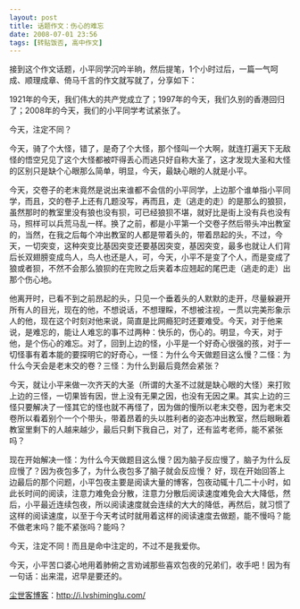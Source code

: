 ```yaml
---
layout: post
title: 话题作文：伤心的难忘
date: 2008-07-01 23:56
tags: [转贴饭否, 高中作文]
---
```

接到这个作文话题，小平同学沉吟半晌，然后提笔，1个小时过后，一篇一气呵成、顺理成章、倚马千言的作文就写就了，分享如下：

1921年的今天，我们伟大的共产党成立了；1997年的今天，我们久别的香港回归了；2008年的今天，我们的小平同学考试紧张了。

今天，注定不同？

今天，骑了个大怪，错了，是奇了个大怪，那个怪叫一个大啊，就连打遍天下无敌怪的悟空兄见了这个大怪都被吓得丢心而逃只好自称大圣了，这才发现大圣和大怪的区别只是缺个心眼那么简单，明显，今天，最缺心眼的人就是小平。

今天，交卷子的老末竟然是说出来谁都不会信的小平同学，上边那个谁单指小平同学，而且，交的卷子上还有几题没写，再而且，走（逃走的走）的是那么的狼狈，虽然那时的教室里没有狼也没有狈，可已经狼狈不堪，就好比是街上没有兵也没有马，照样可以兵荒马乱一样。换了之前，都是小平第一个交卷子然后带头冲出教室的，当然，在我之后每个冲出教室的人都是带着头的，带着昂起的头，不过，今天，一切突变，这种突变比基因突变还要基因突变，基因突变，最多也就让人们背后长双翅膀变成鸟人，鸟人也还是人，可，今天，小平不是变了个人，而是变成了狼或者狈，不然不会那么狼狈的在完败之后夹着本应翘起的尾巴走（逃走的走）出那个伤心地。

他离开时，已看不到之前昂起的头，只见一个垂着头的人默默的走开，尽量躲避开所有人的目光，现在的他，不想说话，不想理睬，不想被注视，一贯以完美形象示人的他，现在这个时刻对他来说，简直是比网瘾犯时还要难受。今天，对于他来说，是难忘的，能让人难忘的事不过两种：快乐的，伤心的。明显，今天，对于他，是个伤心的难忘。对了，回到上边的怪，小平是一个好奇心很强的孩，对于一切怪事有着本能的要探明它的好奇心，一怪：为什么今天做题目这么慢？二怪：为什么今天会是老末交的卷？三怪：为什么到最后竟然会紧张？

今天，就让小平来做一次齐天的大圣（所谓的大圣不过就是缺心眼的大怪）来打败上边的三怪，一切果皆有因，世上没有无果之因，也没有无因之果。其实上边的三怪只要解决了一怪其它的怪也就不再怪了，因为做的慢所以老末交卷，因为老末交卷所以看着别个一个个带头，带着昂着的头以胜利者的姿态冲出教室，然后眼瞅着教室里剩下的人越来越少，最后只剩下我自己，对了，还有监考老师，能不紧张吗？

现在开始解决一怪：为什么今天做题目这么慢？因为脑子反应慢了，脑子为什么反应慢了？因为夜包多了，为什么夜包多了脑子就会反应慢？
好，现在开始回答上边最后的那个问题，小平包夜主要是阅读大量的博客，包夜动辄十几二十小时，如此长时间的阅读，注意力难免会分散，注意力分散后阅读速度难免会大大降低，然后，小平最近连续包夜，所以阅读速度就会连续的大大的降低，再然后，就习惯了这样的阅读速度，以至于今天考试时就用着这样的阅读速度去做题，能不慢吗？能不做老末吗？能不紧张吗？能吗？

今天，注定不同！而且是命中注定的，不过不是我爱你。

今天，小平苦口婆心地用着肺俯之言劝诫那些喜欢包夜的兄弟们，收手吧！因为有一句话：出来混，迟早是要还的。

<a href="http://i.lvshiminglu.com/">尘世客博客</a>：<a href="http://i.lvshiminglu.com/">http://i.lvshiminglu.com/</a>

